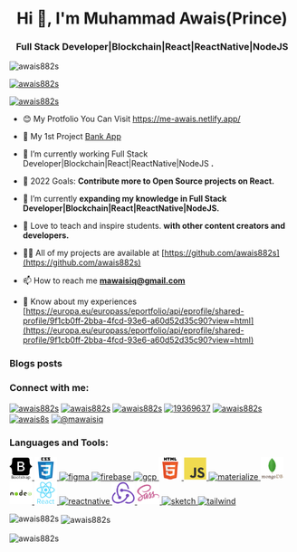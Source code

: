<h1 align="center">Hi 👋, I'm Muhammad Awais(Prince) </h1>
<h3 align="center">Full Stack Developer|Blockchain|React|ReactNative|NodeJS</h3>


<p align="left"> <img src="https://komarev.com/ghpvc/?username=awais882s&label=Profile%20views&color=0e75b6&style=flat" alt="awais882s" /> </p>

<p align="left"> <a href="https://github.com/awais882s/My-React-Bank"><img src="https://github-profile-trophy.vercel.app/?username=awais882s" alt="awais882s" /></a> </p>

<p align="left"> <a href="https://twitter.com/awais882s" target="blank"><img src="https://img.shields.io/twitter/follow/awais882s?logo=twitter&style=for-the-badge" alt="awais882s" /></a> </p>

- 😊 My Protfolio You Can Visit https://me-awais.netlify.app/ 
- 🔭 My 1st Project [Bank App](https://my-bank-882s.web.app/)
- 🔭 I’m currently working Full Stack Developer|Blockchain|React|ReactNative|NodeJS **.**

- 🥅 2022 Goals: **Contribute more to Open Source projects on React.**

- 👯 I’m currently **expanding my knowledge in Full Stack Developer|Blockchain|React|ReactNative|NodeJS.**

- 📢 Love to teach and inspire students. **with other content creators and developers.**

- 👨‍💻 All of my projects are available at [https://github.com/awais882s](https://github.com/awais882s)

- 📫 How to reach me **mawaisiq@gmail.com**

- 📄 Know about my experiences [https://europa.eu/europass/eportfolio/api/eprofile/shared-profile/9f1cb0ff-2bba-4fcd-93e6-a60d52d35c90?view=html](https://europa.eu/europass/eportfolio/api/eprofile/shared-profile/9f1cb0ff-2bba-4fcd-93e6-a60d52d35c90?view=html)

### Blogs posts
<!-- BLOG-POST-LIST:START -->
<!-- BLOG-POST-LIST:END -->

<h3 align="left">Connect with me:</h3>
<p align="left">
<a href="https://dev.to/awais882s" target="blank"><img align="center" src="https://raw.githubusercontent.com/rahuldkjain/github-profile-readme-generator/master/src/images/icons/Social/devto.svg" alt="awais882s" height="30" width="40" /></a>
<a href="https://twitter.com/awais882s" target="blank"><img align="center" src="https://raw.githubusercontent.com/rahuldkjain/github-profile-readme-generator/master/src/images/icons/Social/twitter.svg" alt="awais882s" height="30" width="40" /></a>
<a href="https://linkedin.com/in/awais882s" target="blank"><img align="center" src="https://raw.githubusercontent.com/rahuldkjain/github-profile-readme-generator/master/src/images/icons/Social/linked-in-alt.svg" alt="awais882s" height="30" width="40" /></a>
<a href="https://stackoverflow.com/users/19369637" target="blank"><img align="center" src="https://raw.githubusercontent.com/rahuldkjain/github-profile-readme-generator/master/src/images/icons/Social/stack-overflow.svg" alt="19369637" height="30" width="40" /></a>
<a href="https://fb.com/awais882s" target="blank"><img align="center" src="https://raw.githubusercontent.com/rahuldkjain/github-profile-readme-generator/master/src/images/icons/Social/facebook.svg" alt="awais882s" height="30" width="40" /></a>
<a href="https://instagram.com/awais8s" target="blank"><img align="center" src="https://raw.githubusercontent.com/rahuldkjain/github-profile-readme-generator/master/src/images/icons/Social/instagram.svg" alt="awais8s" height="30" width="40" /></a>
<a href="https://medium.com/@mawaisiq" target="blank"><img align="center" src="https://raw.githubusercontent.com/rahuldkjain/github-profile-readme-generator/master/src/images/icons/Social/medium.svg" alt="@mawaisiq" height="30" width="40" /></a>
</p>

<h3 align="left">Languages and Tools:</h3>
<p align="left"> <a href="https://getbootstrap.com" target="_blank" rel="noreferrer"> <img src="https://raw.githubusercontent.com/devicons/devicon/master/icons/bootstrap/bootstrap-plain-wordmark.svg" alt="bootstrap" width="40" height="40"/> </a> <a href="https://www.w3schools.com/css/" target="_blank" rel="noreferrer"> <img src="https://raw.githubusercontent.com/devicons/devicon/master/icons/css3/css3-original-wordmark.svg" alt="css3" width="40" height="40"/> </a> <a href="https://www.figma.com/" target="_blank" rel="noreferrer"> <img src="https://www.vectorlogo.zone/logos/figma/figma-icon.svg" alt="figma" width="40" height="40"/> </a> <a href="https://firebase.google.com/" target="_blank" rel="noreferrer"> <img src="https://www.vectorlogo.zone/logos/firebase/firebase-icon.svg" alt="firebase" width="40" height="40"/> </a> <a href="https://cloud.google.com" target="_blank" rel="noreferrer"> <img src="https://www.vectorlogo.zone/logos/google_cloud/google_cloud-icon.svg" alt="gcp" width="40" height="40"/> </a> <a href="https://www.w3.org/html/" target="_blank" rel="noreferrer"> <img src="https://raw.githubusercontent.com/devicons/devicon/master/icons/html5/html5-original-wordmark.svg" alt="html5" width="40" height="40"/> </a> <a href="https://developer.mozilla.org/en-US/docs/Web/JavaScript" target="_blank" rel="noreferrer"> <img src="https://raw.githubusercontent.com/devicons/devicon/master/icons/javascript/javascript-original.svg" alt="javascript" width="40" height="40"/> </a> <a href="https://materializecss.com/" target="_blank" rel="noreferrer"> <img src="https://raw.githubusercontent.com/prplx/svg-logos/5585531d45d294869c4eaab4d7cf2e9c167710a9/svg/materialize.svg" alt="materialize" width="40" height="40"/> </a> <a href="https://www.mongodb.com/" target="_blank" rel="noreferrer"> <img src="https://raw.githubusercontent.com/devicons/devicon/master/icons/mongodb/mongodb-original-wordmark.svg" alt="mongodb" width="40" height="40"/> </a> <a href="https://nodejs.org" target="_blank" rel="noreferrer"> <img src="https://raw.githubusercontent.com/devicons/devicon/master/icons/nodejs/nodejs-original-wordmark.svg" alt="nodejs" width="40" height="40"/> </a> <a href="https://reactjs.org/" target="_blank" rel="noreferrer"> <img src="https://raw.githubusercontent.com/devicons/devicon/master/icons/react/react-original-wordmark.svg" alt="react" width="40" height="40"/> </a> <a href="https://reactnative.dev/" target="_blank" rel="noreferrer"> <img src="https://reactnative.dev/img/header_logo.svg" alt="reactnative" width="40" height="40"/> </a> <a href="https://redux.js.org" target="_blank" rel="noreferrer"> <img src="https://raw.githubusercontent.com/devicons/devicon/master/icons/redux/redux-original.svg" alt="redux" width="40" height="40"/> </a> <a href="https://sass-lang.com" target="_blank" rel="noreferrer"> <img src="https://raw.githubusercontent.com/devicons/devicon/master/icons/sass/sass-original.svg" alt="sass" width="40" height="40"/> </a> <a href="https://www.sketch.com/" target="_blank" rel="noreferrer"> <img src="https://www.vectorlogo.zone/logos/sketchapp/sketchapp-icon.svg" alt="sketch" width="40" height="40"/> </a> <a href="https://tailwindcss.com/" target="_blank" rel="noreferrer"> <img src="https://www.vectorlogo.zone/logos/tailwindcss/tailwindcss-icon.svg" alt="tailwind" width="40" height="40"/> </a> </p>

<p><img align="left" src="https://github-readme-stats.vercel.app/api/top-langs?username=awais882s&show_icons=true&locale=en&layout=compact" alt="awais882s" /></p>

<p>&nbsp;<img align="center" src="https://github-readme-stats.vercel.app/api?username=awais882s&show_icons=true&locale=en" alt="awais882s" /></p>

<p><img align="center" src="https://github-readme-streak-stats.herokuapp.com/?user=awais882s&" alt="awais882s" /></p>
